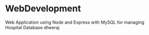 # WebDevelopment
Web Application using Node and Express with MySQL for managing Hospital Database
dheeraj
